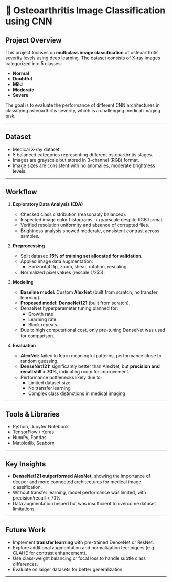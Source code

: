 # 🦴 Osteoarthritis Image Classification using CNN
## Project Overview
This project focuses on **multiclass image classification** of osteoarthritis severity levels using deep learning. The dataset consists of X-ray images categorized into 5 classes:
- **Normal**
- **Doubtful**
- **Mild**
- **Moderate**
- **Severe**

The goal is to evaluate the performance of different CNN architectures in classifying osteoarthritis severity, which is a challenging medical imaging task.

---

## Dataset
- Medical X-ray dataset.  
- 5 balanced categories representing different osteoarthritis stages.  
- Images are grayscale but stored in 3-channel (RGB) format.  
- Image sizes are consistent with no anomalies, moderate brightness levels.  

---

## Workflow
1. **Exploratory Data Analysis (EDA)**  
   - Checked class distribution (reasonably balanced).  
   - Inspected image color histograms → grayscale despite RGB format.  
   - Verified resolution uniformity and absence of corrupted files.  
   - Brightness analysis showed moderate, consistent contrast across samples.  

2. **Preprocessing**  
   - Split dataset: **15% of training set allocated for validation**.  
   - Applied image data augmentation:  
     - Horizontal flip, zoom, shear, rotation, rescaling.  
   - Normalized pixel values (rescale 1/255).  

3. **Modeling**  
   - **Baseline model:** Custom **AlexNet** (built from scratch, no transfer learning).  
   - **Proposed model:** **DenseNet121** (built from scratch).  
   - DenseNet hyperparameter tuning planned for:  
     - Growth rate  
     - Learning rate  
     - Block repeats  
   - Due to high computational cost, only pre-tuning DenseNet was used for comparison.  

4. **Evaluation**  
   - **AlexNet:** failed to learn meaningful patterns, performance close to random guessing.  
   - **DenseNet121:** significantly better than AlexNet, but **precision and recall still < 70%**, indicating room for improvement.  
   - Performance bottlenecks likely due to:  
     - Limited dataset size  
     - No transfer learning  
     - Complex class distinctions in medical imaging  

---

## Tools & Libraries
- Python, Jupyter Notebook  
- TensorFlow / Keras  
- NumPy, Pandas  
- Matplotlib, Seaborn  

---

## Key Insights
- **DenseNet121 outperformed AlexNet**, showing the importance of deeper and more connected architectures for medical image classification.  
- Without transfer learning, model performance was limited, with precision/recall < 70%.  
- Data augmentation helped but was insufficient to overcome dataset limitations.  

---

## Future Work
- Implement **transfer learning** with pre-trained DenseNet or ResNet.  
- Explore additional augmentation and normalization techniques (e.g., CLAHE for contrast enhancement).  
- Use class-weight balancing or focal loss to handle subtle class differences.  
- Evaluate on larger datasets for better generalization.  

---
